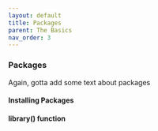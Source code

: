 ```yaml
---
layout: default
title: Packages
parent: The Basics
nav_order: 3
---
```

### **Packages**

Again, gotta add some text about packages

#### **Installing Packages**

#### **library() function**
